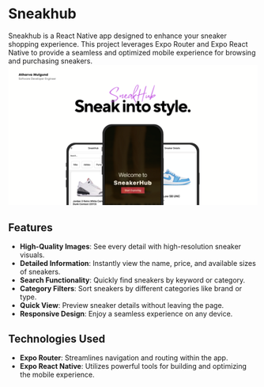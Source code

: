 # Sneakhub
Sneakhub is a React Native app designed to enhance your sneaker shopping experience. This project leverages Expo Router and Expo React Native to provide a seamless and optimized mobile experience for browsing and purchasing sneakers.
![Sneakhub](./SneakHub.png)

## Features

- **High-Quality Images**: See every detail with high-resolution sneaker visuals.
- **Detailed Information**: Instantly view the name, price, and available sizes of sneakers.
- **Search Functionality**: Quickly find sneakers by keyword or category.
- **Category Filters**: Sort sneakers by different categories like brand or type.
- **Quick View**: Preview sneaker details without leaving the page.
- **Responsive Design**: Enjoy a seamless experience on any device.

## Technologies Used

- **Expo Router**: Streamlines navigation and routing within the app.
- **Expo React Native**: Utilizes powerful tools for building and optimizing the mobile experience.
